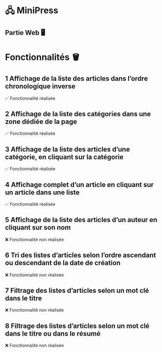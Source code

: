 # 🖧 MiniPress
## Partie Web 🖥️

# Fonctionnalités 🪣
## 1 Affichage de la liste des articles dans l’ordre chronologique inverse
✅ Fonctionnalité réalisée
## 2 Affichage de la liste des catégories dans une zone dédiée de la page
✅ Fonctionnalité réalisée
## 3 Affichage de la liste des articles d’une catégorie, en cliquant sur la catégorie
✅ Fonctionnalité réalisée
## 4 Affichage complet d’un article en cliquant sur un article dans une liste
✅ Fonctionnalité réalisée
## 5 Affichage de la liste des articles d’un auteur en cliquant sur son nom
❌ Fonctionnalité non réalisée
## 6 Tri des listes d’articles selon l’ordre ascendant ou descendant de la date de création
❌ Fonctionnalité non réalisée
## 7 Filtrage des listes d’articles selon un mot clé dans le titre
❌ Fonctionnalité non réalisée
## 8 Filtrage des listes d’articles selon un mot clé dans le titre ou dans le résumé
❌ Fonctionnalité non réalisée